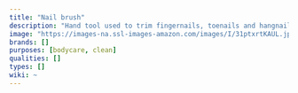 ```yaml
---
title: "Nail brush"
description: "Hand tool used to trim fingernails, toenails and hangnails."
image: "https://images-na.ssl-images-amazon.com/images/I/31ptxrtKAUL.jpg"
brands: []
purposes: [bodycare, clean]
qualities: []
types: []
wiki: ~
---
```

